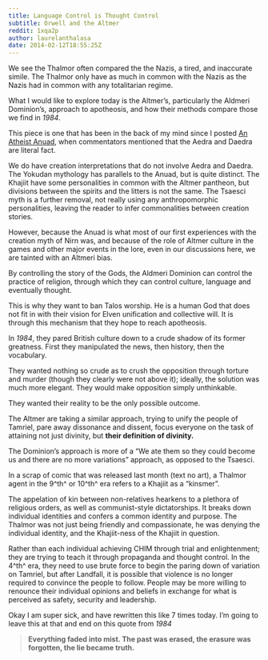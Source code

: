 ```yaml
---
title: Language Control is Thought Control
subtitle: Orwell and the Altmer
reddit: 1xqa2p
author: laurelanthalasa
date: 2014-02-12T18:55:25Z
---
```


We see the Thalmor often compared the the Nazis, a tired, and inaccurate simile.
The Thalmor only have as much in common with the Nazis as the Nazis had in
common with any totalitarian regime.

What I would like to explore today is the Altmer’s, particularly the Aldmeri
Dominion’s, approach to apotheosis, and how their methods compare those we find
in *1984*.

This piece is one that has been in the back of my mind since I posted [An
Atheist Anuad][0], when commentators mentioned that the Aedra and Daedra are
literal fact.

We do have creation interpretations that do not involve Aedra and Daedra. The
Yokudan mythology has parallels to the Anuad, but is quite distinct. The Khajiit
have some personalities in common with the Altmer pantheon, but divisions
between the spirits and the litters is not the same. The Tsaesci myth is a
further removal, not really using any anthropomorphic personalities, leaving the
reader to infer commonalities between creation stories.

However, because the Anuad is what most of our first experiences with the
creation myth of Nirn was, and because of the role of Altmer culture in the
games and other major events in the lore, even in our discussions here, we are
tainted with an Altmeri bias.

By controlling the story of the Gods, the Aldmeri Dominion can control the
practice of religion, through which they can control culture, language and
eventually thought.

This is why they want to ban Talos worship. He is a human God that does not fit
in with their vision for Elven unification and collective will. It is through
this mechanism that they hope to reach apotheosis.

In *1984*, they pared British culture down to a crude shadow of its former
greatness. First they manipulated the news, then history, then the vocabulary.

They wanted nothing so crude as to crush the opposition through torture and
murder (though they clearly were not above it); ideally, the solution was much
more elegant. They would make opposition simply unthinkable.

They wanted their reality to be the only possible outcome.

The Altmer are taking a similar approach, trying to unify the people of Tamriel,
pare away dissonance and dissent, focus everyone on the task of attaining not
just divinity, but **their definition of divinity.**

The Dominion’s approach is more of a “We ate them so they could become us and
there are no more variations” approach, as opposed to the Tsaesci.

In a scrap of comic that was released last month (text no art), a Thalmor agent
in the 9^th^ or 10^th^ era refers to a Khajiit as a “kinsmer”.

The appelation of kin between non-relatives hearkens to a plethora of religious
orders, as well as communist-style dictatorships. It breaks down individual
identities and confers a common identity and purpose. The Thalmor was not just
being friendly and compassionate, he was denying the individual identity, and
the Khajiit-ness of the Khajiit in question.

Rather than each individual achieving CHIM through trial and enlightenment; they
are trying to teach it through propaganda and thought control. In the 4^th^ era,
they need to use brute force to begin the paring down of variation on Tamriel,
but after Landfall, it is possible that violence is no longer required to
convince the people to follow. People may be more willing to renounce their
individual opinions and beliefs in exchange for what is perceived as safety,
security and leadership.

Okay I am super sick, and have rewritten this like 7 times today. I’m going to
leave this at that and end on this quote from *1984*

> **Everything faded into mist. The past was erased, the erasure was**
> **forgotten, the lie became truth.**

[0]: ./1uyjp5
